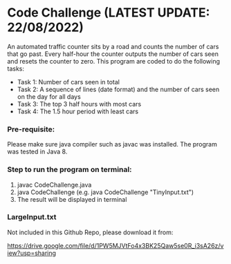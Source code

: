 # Code Challenge (LATEST UPDATE: 22/08/2022)

An automated traffic counter sits by a road and counts the number of cars that go
past. Every half-hour the counter outputs the number of cars seen and resets the counter
to zero. This program are coded to do the following tasks:
 - Task 1: Number of cars seen in total
 - Task 2: A sequence of lines (date format) and the number of cars seen on the day for all days
 - Task 3: The top 3 half hours with most cars
 - Task 4: The 1.5 hour period with least cars

### Pre-requisite:
Please make sure java compiler such as javac was installed. The program was tested in Java 8.

### Step to run the program on terminal:
1. javac CodeChallenge.java
2. java CodeChallenge <INPUTNAME> (e.g. java CodeChallenge "TinyInput.txt")
3. The result will be displayed in terminal

### LargeInput.txt 
Not included in this Github Repo, please download it from:

https://drive.google.com/file/d/1PW5MJVtFo4x3BK25Qaw5se0R_i3sA26z/view?usp=sharing
